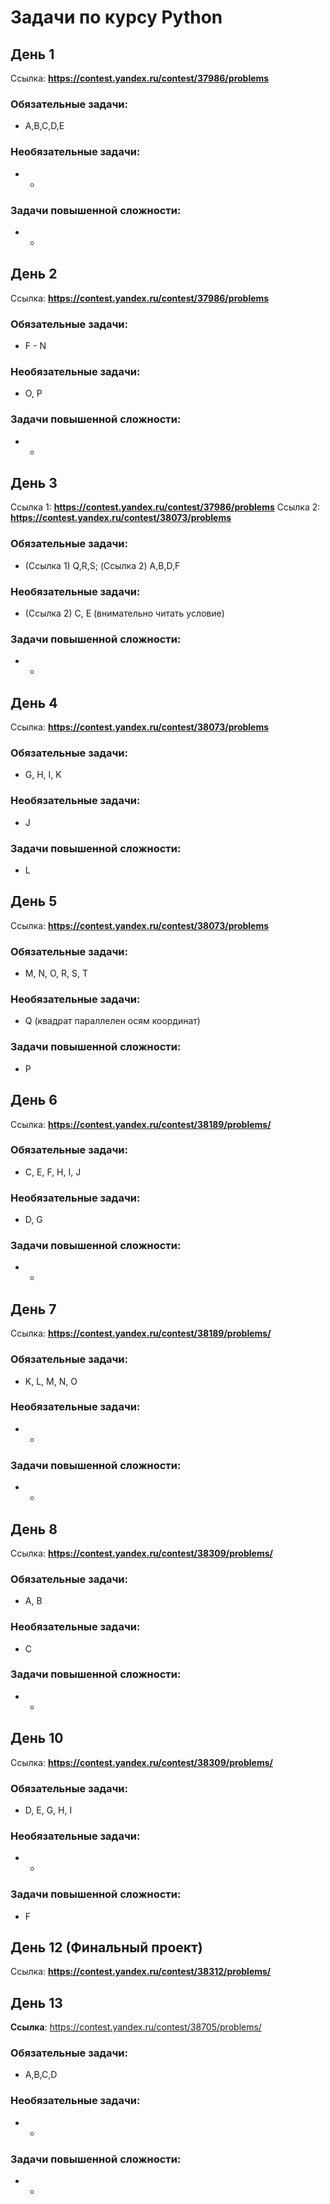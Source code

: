 # Задачи по курсу Python

## День 1
Ссылка: **https://contest.yandex.ru/contest/37986/problems**

### Обязательные задачи:
* A,B,C,D,E

### Необязательные задачи:
* -

### Задачи повышенной сложности:
* -


## День 2
Ссылка: **https://contest.yandex.ru/contest/37986/problems**

### Обязательные задачи:
* F - N

### Необязательные задачи:
* O, P

### Задачи повышенной сложности:
* -

## День 3
Ссылка 1: **https://contest.yandex.ru/contest/37986/problems**
Ссылка 2: **https://contest.yandex.ru/contest/38073/problems**

### Обязательные задачи:
* (Ссылка 1) Q,R,S; (Ссылка 2) A,B,D,F

### Необязательные задачи:
* (Ссылка 2) C, E (внимательно читать условие)

### Задачи повышенной сложности:
* -

## День 4
Ссылка: **https://contest.yandex.ru/contest/38073/problems**

### Обязательные задачи:
* G, H, I, K

### Необязательные задачи:
* J

### Задачи повышенной сложности:
* L

## День 5
Ссылка: **https://contest.yandex.ru/contest/38073/problems**

### Обязательные задачи:
* M, N, O, R, S, T

### Необязательные задачи:
* Q (квадрат параллелен осям координат)

### Задачи повышенной сложности:
* P


## День 6
Ссылка: **https://contest.yandex.ru/contest/38189/problems/**

### Обязательные задачи:
* C, E, F, H, I, J

### Необязательные задачи:
* D, G

### Задачи повышенной сложности:
* -

## День 7
Ссылка: **https://contest.yandex.ru/contest/38189/problems/**

### Обязательные задачи:
* K, L, M, N, O

### Необязательные задачи:
* -

### Задачи повышенной сложности:
* -

## День 8
Ссылка: **https://contest.yandex.ru/contest/38309/problems/**

### Обязательные задачи:
* A, B

### Необязательные задачи:
* C

### Задачи повышенной сложности:
* -


## День 10
Ссылка: **https://contest.yandex.ru/contest/38309/problems/**

### Обязательные задачи:
* D, E, G, H, I

### Необязательные задачи:
* -

### Задачи повышенной сложности:
* F



## День 12 (Финальный проект)
Ссылка: **https://contest.yandex.ru/contest/38312/problems/**


## День 13
**Ссылка**: https://contest.yandex.ru/contest/38705/problems/

### Обязательные задачи:
* A,B,C,D

### Необязательные задачи:
* -

### Задачи повышенной сложности:
* -
